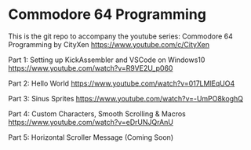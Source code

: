 # Commodore 64 Programming
This is the git repo to accompany the youtube series: Commodore 64 Programming by CityXen
https://www.youtube.com/c/CityXen

Part 1: Setting up KickAssembler and VSCode on Windows10 https://www.youtube.com/watch?v=R9VE2U_p060

Part 2: Hello World https://www.youtube.com/watch?v=017LMlEqUO4

Part 3: Sinus Sprites https://www.youtube.com/watch?v=-UmPO8koghQ

Part 4: Custom Characters, Smooth Scrolling & Macros https://www.youtube.com/watch?v=eDrUNJQrAnU

Part 5: Horizontal Scroller Message (Coming Soon)
